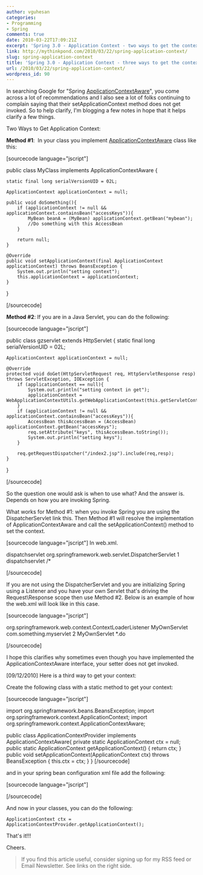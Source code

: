 ```yaml
---
author: vguhesan
categories:
- Programming
- Spring
comments: true
date: 2010-03-22T17:09:21Z
excerpt: 'Spring 3.0 - Application Context - two ways to get the context '
link: http://mythinkpond.com/2010/03/22/spring-application-context/
slug: spring-application-context
title: 'Spring 3.0 - Application Context - three ways to get the context '
url: /2010/03/22/spring-application-context/
wordpress_id: 90
---
```


In searching Google for "Spring [ApplicationContextAware](http://static.springframework.org/spring/docs/2.0.x/api/org/springframework/context/ApplicationContextAware.html)", you come across a lot of recommendations and I also see a lot of folks continuing to complain saying that their setApplicationContext method does not get invoked. So to help clarify, I'm blogging a few notes in hope that it helps clarify a few things.

Two Ways to Get Application Context:

**Method #1**:  In your class you implement [ApplicationContextAware](http://static.springframework.org/spring/docs/2.0.x/api/org/springframework/context/ApplicationContextAware.html) class like this:

[sourcecode language="jscript"]

public class MyClass implements ApplicationContextAware {

    static final long serialVersionUID = 02L;

    ApplicationContext applicationContext = null;

    public void doSomething(){
        if (applicationContext != null && applicationContext.containsBean("accessKeys")){
            MyBean beanA = (MyBean) applicationContext.getBean("mybean");
            //Do something with this AccessBean
        }

        return null;
    }

    @Override
    public void setApplicationContext(final ApplicationContext applicationContext) throws BeansException {
        System.out.println("setting context");
        this.applicationContext = applicationContext;
    }

}

[/sourcecode]

**Method #2**: If you are in a Java Servlet, you can do the following:

[sourcecode language="jscript"]

public class gzservlet extends HttpServlet {
    static final long serialVersionUID = 02L;

    ApplicationContext applicationContext = null;

    @Override
    protected void doGet(HttpServletRequest req, HttpServletResponse resp) throws ServletException, IOException {
        if (applicationContext == null){
            System.out.println("setting context in get");
            applicationContext = WebApplicationContextUtils.getWebApplicationContext(this.getServletContext());
        }
        if (applicationContext != null && applicationContext.containsBean("accessKeys")){
            AccessBean thisAccessBean = (AccessBean) applicationContext.getBean("accessKeys");
            req.setAttribute("keys", thisAccessBean.toString());
            System.out.println("setting keys");
        }

        req.getRequestDispatcher("/index2.jsp").include(req,resp);
    }

}

[/sourcecode]

So the question one would ask is when to use what? And the answer is. Depends on how you are invoking Spring.

What works for Method #1: when you invoke Spring you are using the DispatcherServlet link this. Then Method #1 will resolve the implementation of ApplicationContextAware and call the setApplicationContext() method to set the context.

[sourcecode language="jscript"]
In web.xml.

<servlet>
	<servlet-name>dispatchservlet</servlet-name>
	<servlet-class>org.springframework.web.servlet.DispatcherServlet</servlet-class>
	<load-on-startup>1</load-on-startup>
</servlet>

<servlet-mapping>
	<servlet-name>dispatchservlet</servlet-name>
	<url-pattern>/*</url-pattern>
</servlet-mapping>

[/sourcecode]

If you are not using the DispatcherServlet and you are initializing Spring using a Listener and you have your own Servlet that's driving the Request\Response scope then use Method #2. Below is an example of how the web.xml will look like in this case.

[sourcecode language="jscript"]

<listener>
   <listener-class>org.springframework.web.context.ContextLoaderListener</listener-class>
</listener>

<servlet>
  <servlet-name>MyOwnServlet</servlet-name>
  <servlet-class>com.something.myservlet</servlet-class>
  <load-on-startup>2</load-on-startup>
</servlet>

<servlet-mapping>
  <servlet-name>MyOwnServlet</servlet-name>
  <url-pattern>*.do</url-pattern>
</servlet-mapping>

[/sourcecode]

I hope this clarifies why sometimes even though you have implemented the ApplicationContextAware interface, your setter does not get invoked.

[09/12/2010] Here is a third way to get your context:

Create the following class with a static method to get your context:

[sourcecode language="jscript"]

import org.springframework.beans.BeansException;
import org.springframework.context.ApplicationContext;
import org.springframework.context.ApplicationContextAware;

public class ApplicationContextProvider implements ApplicationContextAware{
 private static ApplicationContext ctx = null;
 public static ApplicationContext getApplicationContext() {
return ctx;
 }
 public void setApplicationContext(ApplicationContext ctx) throws BeansException {
this.ctx = ctx;
 }
}
[/sourcecode]

and in your spring bean configuration xml file add the following:

[sourcecode language="jscript"]

<bean id="applicationContextProvider" class="ApplicationContextProvider"></bean>

[/sourcecode]

And now in your classes, you can do the following:

    
    ApplicationContext ctx = ApplicationContextProvider.getApplicationContext();


That's it!!!

Cheers.


<blockquote>If you find this article useful, consider signing up for my RSS feed or Email Newsletter. See links on the right side.</blockquote>
